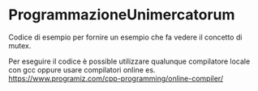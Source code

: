# ProgrammazioneUnimercatorum 
Codice di esempio per fornire un esempio che fa vedere il concetto di mutex. 

Per eseguire il codice è possible utilizzare qualunque compilatore locale con gcc oppure 
usare compilatori online es. https://www.programiz.com/cpp-programming/online-compiler/ 

